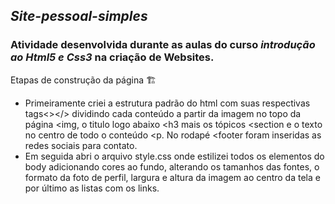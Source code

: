 
## *Site-pessoal-simples*
 ### Atividade desenvolvida durante as aulas do curso *introdução ao Html5 e Css3* na criação de Websites.
 
 Etapas de construção da página 🏗️
 
 - Primeiramente criei a estrutura padrão do html com suas respectivas tags<></> dividindo cada conteúdo a partir da imagem no topo da página <img, o titulo logo abaixo <h3 mais os tópicos <section e o texto no centro de todo o conteúdo <p. No rodapé <footer foram  inseridas as redes sociais para contato.
 - Em  seguida abri o arquivo style.css onde estilizei todos os elementos do body adicionando cores ao fundo, alterando os tamanhos das fontes, o formato da foto de perfil, largura e altura da imagem ao centro da tela e por último as listas com os links.
